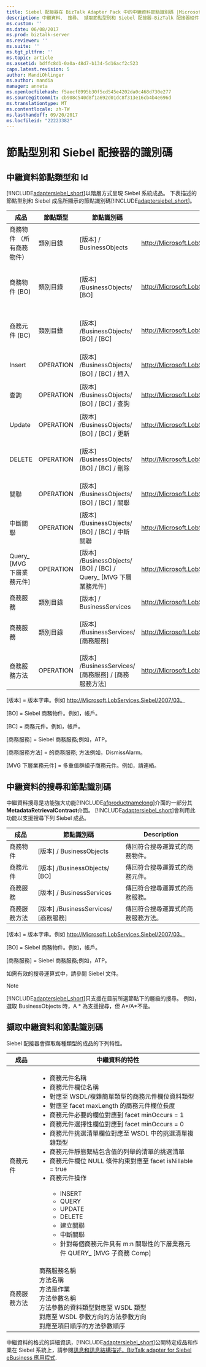 ```yaml
---
title: Siebel 配接器在 BizTalk Adapter Pack 中的中繼資料節點識別碼 |Microsoft 文件
description: 中繼資料、 搜尋、 擷取節點型別和 Siebel 配接器-BizTalk 配接器組件 (BAP) 中公開的 Siebel 元件中使用的識別碼
ms.custom: ''
ms.date: 06/08/2017
ms.prod: biztalk-server
ms.reviewer: ''
ms.suite: ''
ms.tgt_pltfrm: ''
ms.topic: article
ms.assetid: bdffc8d1-0a0a-48d7-b134-5d16acf2c523
caps.latest.revision: 5
author: MandiOhlinger
ms.author: mandia
manager: anneta
ms.openlocfilehash: f5aecf8995b30f5cd545e4202da0c468d730e277
ms.sourcegitcommit: cb908c540d8f1a692d01dc8f313e16cb4b4e696d
ms.translationtype: MT
ms.contentlocale: zh-TW
ms.lasthandoff: 09/20/2017
ms.locfileid: "22223382"
---
```

# <a name="node-types-and-ids-for-the-siebel-adapter"></a>節點型別和 Siebel 配接器的識別碼

## <a name="metadata-node-types-and-ids"></a>中繼資料節點類型和 Id 
 [!INCLUDE[adaptersiebel_short](../../includes/adaptersiebel-short-md.md)]以階層方式呈現 Siebel 系統成品。 下表描述的節點型別和 Siebel 成品所顯示的節點識別碼[!INCLUDE[adaptersiebel_short](../../includes/adaptersiebel-short-md.md)]。  
  
|成品|節點類型|節點識別碼|範例|Description|  
|--------------|---------------|-------------|-------------|-----------------|  
|商務物件 （所有商務物件）|類別目錄|[版本] / BusinessObjects|http://Microsoft.LobServices.Siebel/2007/03/BusinessObjects|傳回所有的商務物件。|  
|商務物件 (BO)|類別目錄|[版本] /BusinessObjects/ [BO]|http://Microsoft.LobServices.Siebel/2007/03/BusinessObjects/Account|傳回與指定的商務物件相關聯的所有商務元件。|  
|商務元件 (BC)|類別目錄|[版本] /BusinessObjects/ [BO] / [BC]|http://Microsoft.LobServices.Siebel/2007/03/BusinessObjects/Account/Account|傳回與指定的商務元件相關聯的所有作業。|  
|Insert|OPERATION|[版本] /BusinessObjects/ [BO] / [BC] / 插入|http://Microsoft.LobServices.Siebel/2007/03/BusinessObjects/Account/Account/Insert|傳回指定的商務元件的插入作業。|  
|查詢|OPERATION|[版本] /BusinessObjects/ [BO] / [BC] / 查詢|http://Microsoft.LobServices.Siebel/2007/03/BusinessObjects/Account/Account/Query|傳回指定的商務元件的查詢作業。|  
|Update|OPERATION|[版本] /BusinessObjects/ [BO] / [BC] / 更新|http://Microsoft.LobServices.Siebel/2007/03/BusinessObjects/Account/Account/Update|傳回指定的商務元件的更新作業。|  
|DELETE|OPERATION|[版本] /BusinessObjects/ [BO] / [BC] / 刪除|http://Microsoft.LobServices.Siebel/2007/03/BusinessObjects/Account/Account/Delete|傳回指定的商務元件上的刪除作業。|  
|關聯|OPERATION|[版本] /BusinessObjects/ [BO] / [BC] / 關聯|http://Microsoft.LobServices.Siebel/2007/03/BusinessObjects/Account/Account/Associate|傳回指定的商務元件關聯的作業。|  
|中斷關聯|OPERATION|[版本] /BusinessObjects/ [BO] / [BC] / 中斷關聯|http://Microsoft.LobServices.Siebel/2007/03/BusinessObjects/Account/Account/Dissociate|傳回指定的商務元件中斷的作業。|  
|Query_ [MVG 下層業務元件]|OPERATION|[版本] /BusinessObjects/ [BO] / [BC] / Query_ [MVG 下層業務元件]|http://Microsoft.LobServices.Siebel/2007/03/BusinessObjects/Account/Account/Query_Contact|傳回的下層業務元件的查詢作業|  
|商務服務|類別目錄|[版本] / BusinessServices|http://Microsoft.LobServices.Siebel/2007/03/BusinessServices|傳回所有商務服務。|  
|商務服務|類別目錄|[版本] /BusinessServices/ [商務服務]|http://Microsoft.LobServices.Siebel/2007/03/BusinessServices/ATP|傳回指定的商務服務的所有商務方法。|  
|商務服務方法|OPERATION|[版本] /BusinessServices/ [商務服務] / [商務服務方法]|http://Microsoft.LobServices.Siebel/2007/03/BusinessServices/ATP/ATPRunCheck|傳回指定的商務服務方法。|  
  
 [版本] = 版本字串。例如 http://Microsoft.LobServices.Siebel/2007/03。  
  
 [BO] = Siebel 商務物件。例如，帳戶。  
  
 [BC] = 商務元件。例如，帳戶。  
  
 [商務服務] = Siebel 商務服務;例如，ATP。  
  
 [商務服務方法] = 的商務服務; 方法例如，DismissAlarm。  
  
 [MVG 下層業務元件] = 多重值群組子商務元件。例如，請連絡。  
  
## <a name="metadata-search-and-node-ids"></a>中繼資料的搜尋和節點識別碼  
 中繼資料搜尋是功能強大功能[!INCLUDE[afproductnamelong](../../includes/afproductnamelong-md.md)]介面的一部分其**MetadataRetrievalContract**介面。 [!INCLUDE[adaptersiebel_short](../../includes/adaptersiebel-short-md.md)]會利用此功能以支援搜尋下列 Siebel 成品。  
  
|成品|節點識別碼|Description|  
|--------------|-------------|-----------------|  
|商務物件|[版本] / BusinessObjects|傳回符合搜尋運算式的商務物件。|  
|商務元件|[版本] /BusinessObjects/ [BO]|傳回符合搜尋運算式的商務元件。|  
|商務服務|[版本] / BusinessServices|傳回符合搜尋運算式的商務服務。|  
|商務服務方法|[版本] /BusinessServices/ [商務服務]|傳回符合搜尋運算式的商務服務方法。|  
  
 [版本] = 版本字串。例如 http://Microsoft.LobServices.Siebel/2007/03。  
  
 [BO] = Siebel 商務物件。例如，帳戶。  
  
 [商務服務] = Siebel 商務服務;例如，ATP。  
  
 如需有效的搜尋運算式中，請參閱 Siebel 文件。  
  
> [!NOTE]
>  [!INCLUDE[adaptersiebel_short](../../includes/adaptersiebel-short-md.md)]只支援在目前所選節點下的層級的搜尋。  例如，選取 BusinessObjects 時，A * 為支援搜尋，但 A\*/A\*不是。  
  
## <a name="metadata-retrieval-and-node-ids"></a>擷取中繼資料和節點識別碼  
 Siebel 配接器會擷取每種類型的成品的下列特性。  
  
|成品|中繼資料的特性|  
|--------------|------------------------------|  
|商務元件|<ul><li>商務元件名稱</li><li>商務元件欄位名稱</li><li>對應至 WSDL/複雜簡單類型的商務元件欄位資料類型</li><li>對應至 facet maxLength 的商務元件欄位長度</li><li>商務元件必要的欄位對應到 facet minOccurs = 1</li><li>商務元件選擇性欄位對應到 facet minOccurs = 0</li><li>商務元件挑選清單欄位對應至 WSDL 中的挑選清單複雜類型</li><li>商務元件靜態繫結包含值的列舉的清單的挑選清單</li><li>商務元件欄位 NULL 條件約束對應至 facet isNillable = true</li><li>商務元件操作<br /><br /> <ul><li>INSERT</li><li>QUERY</li><li>UPDATE</li><li>DELETE</li><li>建立關聯</li><li>中斷關聯</li><li>針對每個商務元件具有 m:n 關聯性的下層業務元件 QUERY_ [MVG 子商務 Comp]</li></ul></li></ul>|  
|商務服務方法|商務服務名稱<br />方法名稱<br />方法是作業<br />方法參數名稱<br />方法參數的資料類型對應至 WSDL 類型<br />對應至 WSDL 參數方向的方法參數方向<br />對應至項目順序的方法參數順序|  
  
 中繼資料的格式的詳細資訊，[!INCLUDE[adaptersiebel_short](../../includes/adaptersiebel-short-md.md)]公開特定成品和作業在 Siebel 系統上，請參閱[訊息和訊息結構描述，BizTalk adapter for Siebel eBusiness 應用程式](../../adapters-and-accelerators/adapter-siebel/messages-and-message-schemas-for-siebel-adapter-in-biztalk.md).  
  
